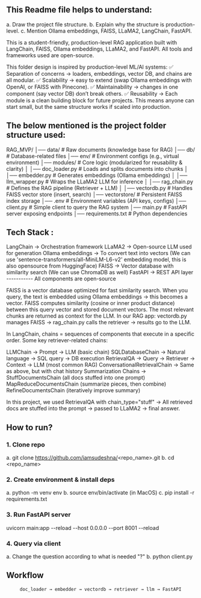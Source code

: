## This Readme file helps to understand:
a. Draw the project file structure.
b. Explain why the structure is production-level.
c. Mention Ollama embeddings, FAISS, LLaMA2, LangChain, FastAPI.

This is a student-friendly, production-level RAG application built with LangChain, FAISS, Ollama embeddings, LLaMA2, and FastAPI.
All tools and frameworks used are open-source.

This folder design is inspired by production-level ML/AI systems:
✅ Separation of concerns → loaders, embeddings, vector DB, and chains are all modular.
✅ Scalability → easy to extend (swap Ollama embeddings with OpenAI, or FAISS with Pinecone).
✅ Maintainability → changes in one component (say vector DB) don’t break others.
✅ Reusability → Each module is a clean building block for future projects.
This means anyone can start small, but the same structure works if scaled into production.

## The below mentioned is the project folder structure used:

RAG_MVP/
│── data/                     # Raw documents (knowledge base for RAG)
│── db/                       # Database-related files
│── env/                      # Environment configs (e.g., virtual environment)
│── modules/                  # Core logic (modularized for reusability & clarity)
│   │── doc_loader.py         # Loads and splits documents into chunks
│   │── embedder.py           # Generates embeddings (Ollama embeddings)
│   │── llm_wrapper.py        # Wraps the LLaMA2 LLM for inference
│   │── rag_chain.py          # Defines the RAG pipeline (Retriever + LLM)
│   │── vectordb.py           # Handles FAISS vector store (insert, search)
│── vectorstore/              # Persistent FAISS index storage
│── .env                      # Environment variables (API keys, configs)
│── client.py                 # Simple client to query the RAG system
│── main.py                   # FastAPI server exposing endpoints
│── requirements.txt          # Python dependencies

## Tech Stack :

LangChain → Orchestration framework
LLaMA2 → Open-source LLM used for generation
Ollama embeddings → To convert text into vectors (We can use 'sentence-transformers/all-MiniLM-L6-v2' embedding model, this is also opensource from HuggingFace)
FAISS → Vector database with similarity search   (We can use ChromaDB as well)
FastAPI → REST API layer
----------- All components are open-source

FAISS is a vector database optimized for fast similarity search.
When you query, the text is embedded using Ollama embeddings → this becomes a vector.
FAISS computes similarity (cosine or inner product distance) between this query vector and stored document vectors.
The most relevant chunks are returned as context for the LLM.
In our RAG app:
vectordb.py manages FAISS → rag_chain.py calls the retriever → results go to the LLM.

In LangChain, chains = sequences of components that execute in a specific order.
Some key retriever-related chains:

LLMChain → Prompt → LLM (basic chain)
SQLDatabaseChain → Natural language → SQL query → DB execution
RetrievalQA → Query → Retriever → Context → LLM (most common RAG)
ConversationalRetrievalChain → Same as above, but with chat history
Summarization Chains →
StuffDocumentsChain (all docs stuffed into one prompt)
MapReduceDocumentsChain (summarize pieces, then combine)
RefineDocumentsChain (iteratively improve summary)

In this project, we used RetrievalQA with chain_type="stuff" →
All retrieved docs are stuffed into the prompt → passed to LLaMA2 → final answer.

## How to run? 
### 1. Clone repo
a.  git clone https://github.com/iamsudeshna/<repo_name>.git
b.  cd <repo_name>

### 2. Create environment & install deps
a. python -m venv env
b. source env/bin/activate  (in MacOS)
c. pip install -r requirements.txt

### 3. Run FastAPI server
uvicorn main:app --reload --host 0.0.0.0 --port 8001 --reload 

### 4. Query via client
a. Change the question according to what is needed "<question>?"
b. python client.py

## Workflow
                
         doc_loader → embedder → vectordb → retriever → llm → FastAPI
